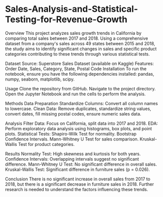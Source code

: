 # Sales-Analysis-and-Statistical-Testing-for-Revenue-Growth

Overview
This project analyzes sales growth trends in California by comparing total sales between 2017 and 2018. Using a comprehensive dataset from a company's sales across 49 states between 2015 and 2018, the study aims to identify significant changes in sales and specific product categories contributing to these trends through various statistical tests.

Dataset
Source: Superstore Sales Dataset (available on Kaggle)
Features: Order Date, Sales, Category, State, Postal Code
Installation
To run the notebook, ensure you have the following dependencies installed: pandas, numpy, seaborn, matplotlib, scipy.

Usage
Clone the repository from GitHub.
Navigate to the project directory.
Open the Jupyter Notebook and run the cells to perform the analysis.

Methods
Data Preparation
Standardize Columns: Convert all column names to lowercase.
Clean Data: Remove duplicates, standardize string values, convert dates, fill missing postal codes, ensure numeric sales data.

Analysis
Filter Data: Focus on California, split data into 2017 and 2018.
EDA: Perform exploratory data analysis using histograms, box plots, and point plots.
Statistical Tests:
Shapiro-Wilk Test for normality.
Bootstrap Confidence Intervals.
Mann-Whitney U Test for sales comparison.
Kruskal-Wallis Test for product categories.

Results
Normality Test: High skewness and kurtosis for both years.
Confidence Intervals: Overlapping intervals suggest no significant difference.
Mann-Whitney U Test: No significant difference in overall sales.
Kruskal-Wallis Test: Significant difference in furniture sales (p = 0.026).

Conclusion
There is no significant increase in overall sales from 2017 to 2018, but there is a significant decrease in furniture sales in 2018. Further research is needed to understand the factors influencing these trends.
